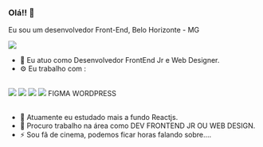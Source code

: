 ### Olá!! 👋

Eu sou um desenvolvedor Front-End, Belo Horizonte - MG

<div>
  <a href='https://www.linkedin.com/in/marciojuniosimoes/'>
    <img src ='https://img.shields.io/badge/LinkedIn-0077B5?style=for-the-badge&logo=linkedin&logoColor=white'/>
  </a>
  
</div>



- 🔭 Eu atuo como Desenvolvedor FrontEnd Jr e Web Designer.
- ⚙️ Eu trabalho com :  
<br/>
<div>
  <img src='https://img.shields.io/badge/React-20232A?style=for-the-badge&logo=react&logoColor=61DAFB'/>
  <img src='https://img.shields.io/badge/JavaScript-F7DF1E?style=for-the-badge&logo=javascript&logoColor=black'/>
  <img src='https://img.shields.io/badge/HTML-239120?style=for-the-badge&logo=html5&logoColor=white'/>
  <img src='https://img.shields.io/badge/CSS-239120?&style=for-the-badge&logo=css3&logoColor=white'/>
  FIGMA
  WORDPRESS
   </div>
   <br/>
   
   
- 🌱 Atuamente eu estudado mais a fundo Reactjs.
- 👯 Procuro trabalho na área como DEV FRONTEND JR OU WEB DESIGN.
- ⚡ Sou fã de cinema, podemos ficar horas falando sobre....

